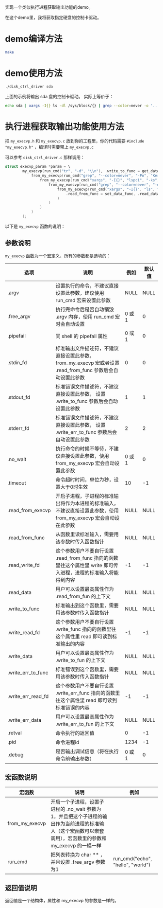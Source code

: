 实现一个类似执行进程获取输出功能的demo。

在这个demo里，我将获取指定硬盘的控制卡驱动。

# demo编译方法

```bash
make
```

# demo使用方法

```bash
./disk_ctrl_driver sda
```

上面的示例将输出 sda 盘的控制卡驱动。
实际上等价于：

```bash
echo sda | xargs -I{} ls -dl /sys/block/{} | grep --color=never -o '....:..:..\..' | xargs -I{} lspci -ks {} | grep --color=never -Po 'Kernel modules: \K(.*)' | tr -d '\n'
```

# 执行进程获取输出功能使用方法

把 `my_execvp.h` 和 `my_execvp.c` 放到你的工程里，你的代码需要 `#include "my_execvp.h"` ，编译时需要带上 `my_execvp.c`

可以参考 `disk_ctrl_driver.c` 那样调用：

```c
struct execvp_param *param = \
		my_execvp(run_cmd("tr", "-d", "\\n"), .write_to_func = get_data_func, .write_data = &data,
			from_my_execvp(run_cmd("grep", "--color=never", "-Po", "Kernel modules: \\K(.*)"),
				from_my_execvp(run_cmd("xargs", "-I{}", "lspci", "-ks", "{}"),
					from_my_execvp(run_cmd("grep", "--color=never", "-o", "....:..:..\\.."),
						from_my_execvp(run_cmd("xargs", "-I{}", "ls", "-dl", "/sys/block/{}"),
							.read_from_func = set_data_func, .read_data = &disk
						)
					)
				)
			)
		);
```

以下是 `my_execvp` 函数的说明：

## 参数说明

`my_execvp` 函数为一个宏定义，所有的参数都是选填的：

选项 | 说明 | 例如 | 默认值
-|-|-|-
.argv | 设置执行的命令，不建议直接设置此参数，建议使用 run_cmd 宏来设置此参数 | NULL | NULL
.free_argv | 执行完命令后是否自动销毁 .argv 内存，使用 run_cmd 宏时会自动设置 | 0 或 1 | 0
.pipefail | 同 shell 的 pipefail 属性 | 0 或 1 | 0
.stdin_fd | 标准输出文件描述符，不建议直接设置此参数， from_my_execvp 宏或者设置 .read_from_func 参数后会自动设置此参数 | 0 | 0
.stdout_fd | 标准错误文件描述符，不建议直接设置此参数， 设置 .write_to_func 参数后会自动设置此参数 | 1 | 1
.stderr_fd | 标准错误文件描述符，不建议直接设置此参数， 设置 .write_err_to_func 参数后会自动设置此参数 | 2 | 2
.no_wait | 执行命令的时候不等待，不建议直接设置此参数，使用 from_my_execvp 宏会自动设置此参数 | 0 或 1 | 0
.timeout | 命令超时时间，单位为秒，设置大于0时生效 | 10 | -1
.read_from_execvp | 开启子进程，子进程的标准输出将作为本进程的标准输入，不建议直接设置此参数，使用 from_my_execvp 宏会自动设在此参数 | NULL | NULL
.read_from_func | 从函数里读标准输入，需要用该参数时传入函数指针 | NULL | NULL
.read_write_fd | 这个参数用户不要自行设置 .read_from_func 指向的函数里往这个属性里 write 即可传入进程，进程的标准输入将能得到内容 | -1 | -1
.read_data | 用户可以设置最高属性作为 .read_from_fun 的上下文 | NULL | NULL
.write_to_func | 标准输出到这个函数里，需要用该参数时传入函数指针 | NULL | NULL
.write_read_fd | 这个参数用户不要自行设置 .write_func 指向的函数里往这个属性里 read 即可读到标准输出的内容 | -1 | -1
.write_data | 用户可以设置最高属性作为 .write_to_fun 的上下文 | NULL | NULL
.write_err_to_func | 标准错误到这个函数里，需要用该参数时传入函数指针 | NULL | NULL
.write_err_read_fd | 这个参数用户不要自行设置 .write_err_func 指向的函数里往这个属性里 read 即可读到标准错误的内容 | -1 | -1
.write_err_data | 用户可以设置最高属性作为 .write_err_to_fun 的上下文 | NULL | NULL
.retval | 命令执行的返回值 | 0 | -1
.pid | 命令进程id | 1234 | -1
.debug | 是否输出调试信息（将在执行命令前输出参数） | 0 或 1 | 0

## 宏函数说明

宏函数 | 说明 | 例如
-|-|-
from_my_execvp | 开启一个子进程，设置子进程的 .no_wait 参数为1，并且把这个子进程的输出作为当前进程的标准输入（这个宏函数可以嵌套调用），宏函数里的参数和 my_execvp 的一模一样 | 
run_cmd | 把列表转换为 char ** ，并且设置 .free_argv 参数为1 | run_cmd("echo", "hello", "world")

## 返回值说明

返回值是一个结构体，属性和 my_execvp 的参数是一样的。
